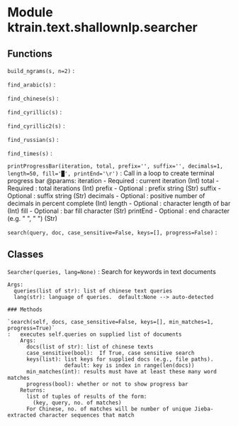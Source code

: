 Module ktrain.text.shallownlp.searcher
======================================

Functions
---------

    
`build_ngrams(s, n=2)`
:   

    
`find_arabic(s)`
:   

    
`find_chinese(s)`
:   

    
`find_cyrillic(s)`
:   

    
`find_cyrillic2(s)`
:   

    
`find_russian(s)`
:   

    
`find_times(s)`
:   

    
`printProgressBar(iteration, total, prefix='', suffix='', decimals=1, length=50, fill='█', printEnd='\r')`
:   Call in a loop to create terminal progress bar
        @params:
            iteration   - Required  : current iteration (Int)
            total       - Required  : total iterations (Int)
            prefix      - Optional  : prefix string (Str)
            suffix      - Optional  : suffix string (Str)
            decimals    - Optional  : positive number of decimals in percent complete (Int)
            length      - Optional  : character length of bar (Int)
            fill        - Optional  : bar fill character (Str)
            printEnd    - Optional  : end character (e.g. "", "
    ") (Str)

    
`search(query, doc, case_sensitive=False, keys=[], progress=False)`
:   

Classes
-------

`Searcher(queries, lang=None)`
:   Search for keywords in text documents
    
    Args:
      queries(list of str): list of chinese text queries
      lang(str): language of queries.  default:None --> auto-detected

    ### Methods

    `search(self, docs, case_sensitive=False, keys=[], min_matches=1, progress=True)`
    :   executes self.queries on supplied list of documents
        Args:
          docs(list of str): list of chinese texts
          case_sensitive(bool):  If True, case sensitive search
          keys(list): list keys for supplied docs (e.g., file paths).
                      default: key is index in range(len(docs))
          min_matches(int): results must have at least these many word matches
          progress(bool): whether or not to show progress bar
        Returns:
          list of tuples of results of the form:
            (key, query, no. of matches)
          For Chinese, no. of matches will be number of unique Jieba-extracted character sequences that match